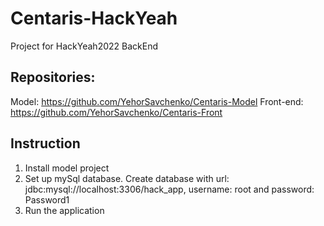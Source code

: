 # Centaris-HackYeah
Project for HackYeah2022 BackEnd

## Repositories:
Model: https://github.com/YehorSavchenko/Centaris-Model
Front-end: https://github.com/YehorSavchenko/Centaris-Front

## Instruction
1. Install model project
2. Set up mySql database. Create database with url: jdbc:mysql://localhost:3306/hack_app,
   username: root and password: Password1
3. Run the application
